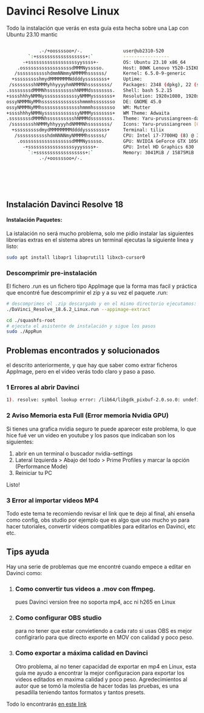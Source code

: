 # Davinci Resolve Linux

Todo la instalación que verás en esta guía esta hecha sobre una Lap con Ubuntu 23.10 mantic

```bash

            .-/+oossssoo+/-.               user@ub2310-520 
        `:+ssssssssssssssssss+:`           ----------------- 
      -+ssssssssssssssssssyyssss+-         OS: Ubuntu 23.10 x86_64 
    .ossssssssssssssssssdMMMNysssso.       Host: 80WK Lenovo Y520-15IKBN 
   /ssssssssssshdmmNNmmyNMMMMhssssss/      Kernel: 6.5.0-9-generic 
  +ssssssssshmydMMMMMMMNddddyssssssss+     Uptime:  
 /sssssssshNMMMyhhyyyyhmNMMMNhssssssss/    Packages: 2348 (dpkg), 22 (snap) 
.ssssssssdMMMNhsssssssssshNMMMdssssssss.   Shell: bash 5.2.15 
+sssshhhyNMMNyssssssssssssyNMMMysssssss+   Resolution: 1920x1080, 1920x1080 
ossyNMMMNyMMhsssssssssssssshmmmhssssssso   DE: GNOME 45.0 
ossyNMMMNyMMhsssssssssssssshmmmhssssssso   WM: Mutter 
+sssshhhyNMMNyssssssssssssyNMMMysssssss+   WM Theme: Adwaita 
.ssssssssdMMMNhsssssssssshNMMMdssssssss.   Theme: Yaru-prussiangreen-dark [GTK2/3] 
 /sssssssshNMMMyhhyyyyhdNMMMNhssssssss/    Icons: Yaru-prussiangreen [GTK2/3] 
  +sssssssssdmydMMMMMMMMddddyssssssss+     Terminal: tilix 
   /ssssssssssshdmNNNNmyNMMMMhssssss/      CPU: Intel i7-7700HQ (8) @ 3.800GHz 
    .ossssssssssssssssssdMMMNysssso.       GPU: NVIDIA GeForce GTX 1050 Mobile 
      -+sssssssssssssssssyyyssss+-         GPU: Intel HD Graphics 630 
        `:+ssssssssssssssssss+:`           Memory: 3041MiB / 15875MiB 
            .-/+oossssoo+/-.
                                                                   
                                                                   





```

## Instalación Davinci Resolve 18

#### Instalación Paquetes:
La istalación no será mucho problema, solo me pidio instalar las siguientes librerias extras en el sistema
abres un terminal ejecutas la siguiente linea y listo:

```bash
sudo apt install libapr1 libaprutil1 libxcb-cursor0

```
### Descomprimir pre-instalación
El fichero .run es un fichero tipo AppImage que la forma mas facil y práctica que encontré fue descomprimir el zip y a su vez el paquete .run:
```bash
# descomprimes el .zip descargado y en el mismo directorio ejecutamos:
./DaVinci_Resolve_18.6.2_Linux.run --appimage-extract

cd ./squashfs-root
# ejecuta el asistente de instalación y sigue los pasos
sudo ./AppRun
```

## Problemas encontrados y solucionados
el descrito anteriormente, y que hay que saber como extrar ficheros AppImage, pero en el video verás todo claro y paso a paso.

### 1 Errores al abrir Davinci

```bash
1). resolve: symbol lookup error: /lib64/libgdk_pixbuf-2.0.so.0: undefined symbol: g_task_set_stati c_name
```

### 2 Aviso Memoria esta Full (Error memoria Nvidia GPU)
Si tienes una grafica nvidia seguro te puede aparecer este problema, 
lo que hice fué ver un video en youtube y los pasos que indicaban son los siguientes:

1. abrir en un terminal o buscador nvidia-settings
2. Lateral Izquierda > Abajo del todo > Prime Profiles y marcar la opción (Performance Mode)
3. Reiniciar tu PC

Listo!

### 3 Error al importar videos MP4
Todo este tema te recomiendo revisar el link que te dejo al final, ahi enseña como config, obs studio por ejemplo que es algo
que uso mucho yo para hacer tutoriales, convertir videos compatibles para editarlos en Davinci, etc etc.

## Tips ayuda

Hay una serie de problemas que me encontré cuando empece a editar en Davinci como:

1. ### Como convertir tus videos a .mov con ffmpeg.
   pues Davinci version free no soporta mp4, acc ni h265 en Linux

2. ### Como configurar OBS studio
   para no tener que estar convietiendo  a cada rato si usas OBS es mejor configirarlo para que directo exporte en MOV con calidad y poco peso.

3. ### Como exportar a máxima calidad en Davinci
   Otro problema, al no tener capacidad de exportar en mp4 en Linux, esta guía me ayudo a encontrar la mejor configuracion para exportar los videos editados en maxima calidad y poco peso. Agredecimientos al autor que se tomó la molestia de hacer todas las pruebas, es una pesadilla teniendo tantos formatos y tantos presets.

Todo lo encontrarás [en este link](https://github.com/flolu/davinci-resolve-linux)
